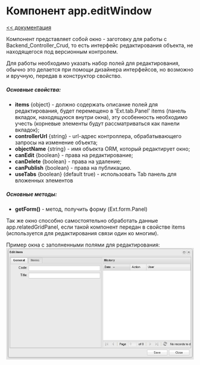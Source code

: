 Компонент app.editWindow
===
[<< документация](readme.md)

Компонент представляет собой окно - заготовку для работы с Backend_Controller_Crud, то есть интерфейс редактирования объекта, не находящегося под версионным контролем.

Для работы необходимо указать набор полей для редактирования, обычно это делается при помощи дизайнера интерфейсов, но возможно и вручную, передав в конструктор свойство.

##### Основные свойства:

* **items** {object} - должно содержать описание полей для редактирования, будет перемещено в  'Ext.tab.Panel' items (панель вкладок, находящуюся внутри окна), эту особенность необходимо учесть (корневые элементы будут рассматриваться как панели вкладок);
* **controllerUrl** {string} -  url-адрес контроллера, обрабатывающего запросы на изменение объекта;
* **objectName** {string} - имя объекта ORM, который редактирует окно;
* **canEdit** {boolean} - права на редактирование;
* **canDelete** {boolean} - права на удаление;
* **canPublish** {boolean} - права на публикацию.
* **useTabs** {boolean} (default true) - использовать Tab  панель для вложенных элементов

##### Основные методы:   
* **getForm()** -  метод, получить форму (Ext.form.Panel)

Так же окно способно самостоятельно обработать данные  app.relatedGridPanel, если такой компонент передан в свойстве items (используется для редактирования связи один ко многим).

Пример окна с заполненными полями для редактирования:
![app.editWindow](../../images/editWindow.png)

